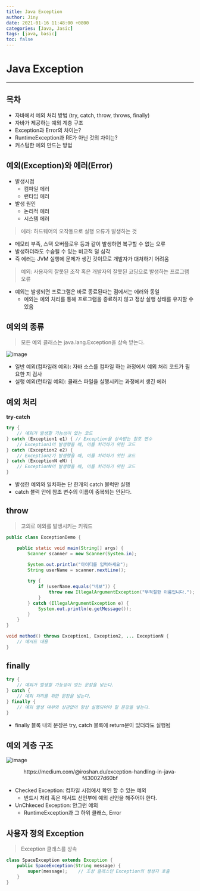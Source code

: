 ```yaml
---
title: Java Exception
author: Jiny
date: 2021-01-16 11:48:00 +0800
categories: [Java, Jasic]
tags: [java, basic]
toc: false
---
```


# Java Exception
___

## 목차
- 자바에서 예외 처리 방법 (try, catch, throw, throws, finally)
- 자바가 제공하는 예외 계층 구조
- Exception과 Error의 차이는?
- RuntimeException과 RE가 아닌 것의 차이는?
- 커스텀한 예외 만드는 방법

## 예외(Exception)와 에러(Error)

- 발생시점
    - 컴파일 에러
    - 런타임 에러
- 발생 원인
    - 논리적 에러
    - 시스템 에러

> 에러: 하드웨어의 오작동으로 실행 오류가 발생하는 것

- 메모리 부족, 스택 오버플로우 등과 같이 발생하면 복구할 수 없는 오류
- 발생하더라도 수습될 수 있는 비교적 덜 심각
- 즉 에러는 JVM 실행에 문제가 생긴 것이므로 개발자가 대처하기 어려움

> 예외: 사용자의 잘못된 조작 혹은 개발자의 잘못된 코딩으로 발생하는 프로그램 오류

- 예외는 발생되면 프로그램은 바로 종료된다는 점에서는 에러와 동일
    - 예외는 예외 처리를 통해 프로그램을 종료하지 않고 정상 실행 상태를 유지할 수 있음


## 예외의 종류

> 모든 예외 클래스는 java.lang.Exception을 상속 받는다.

![image](https://t1.daumcdn.net/cfile/tistory/2626EC4956BBDA832A)

- 일반 예외(컴파일러 예외): 자바 소스를 컴파일 하는 과정에서 예외 처리 코드가 필요한 지 검사
- 실행 예외(런타임 예외): 클래스 파일을 실행시키는 과정에서 생긴 에러

## 예외 처리

**try-catch**
```java
try {
    // 예외가 발생할 가능성이 있는 코드
} catch (Exception1 e1) { // Exception을 상속받는 참조 변수
    // Exception1이 발생했을 때, 이를 처리하기 위한 코드
} catch (Exception2 e2) {
    // Exception2가 발생했을 때, 이를 처리하기 위한 코드
} catch (ExceptionN eN) {
    // ExceptionN이 발생했을 때, 이를 처리하기 위한 코드
}
```

- 발생한 예외와 일치하는 단 한개의 catch 블럭만 실행
- catch 블럭 안에 참조 변수의 이름이 중복되는 안된다.

## throw

> 고의로 예외를 발생시키는 키워드

```java
public class ExceptionDemo {

    public static void main(String[] args) {
        Scanner scanner = new Scanner(System.in);
        
        System.out.println("아이디를 입력하세요");
        String userName = scanner.nextLine();

        try {
            if (userName.equals("바보")) {
                throw new IllegalArgumentException("부적절한 이름입니다.");
            }
        } catch (IllegalArgumentException e) {
            System.out.println(e.getMessage());
        }
    }
}
```

```java
void method() throws Exception1, Exception2, ... ExceptionN {
	// 메서드 내용
}
```

## finally

```java
try {
	// 예외가 발생할 가능성이 있는 문장을 넣는다.
} catch {
    // 예외 처리를 위한 문장을 넣는다.
} finally {
    // 예외 발생 여부와 상관없이 항상 실행되어야 할 문장을 넣는다.
}
```

- finally 블록 내의 문장은 try, catch 블록에 return문이 있더라도 실행됨

## 예외 계층 구조

![image](https://miro.medium.com/max/799/1*3CUfvqPJ--M8uGOjq13uMQ.png)

<p style="text-align: center;">https://medium.com/@iroshan.du/exception-handling-in-java-f430027d60bf</p>

- Checked Exception: 컴파일 시점에서 확인 할 수 있는 예외
    - 반드시 처리 혹은 메서드 선언부에 예외 선언을 해주어야 한다.
- UnChkeced Exception: 안그런 예외
    - RuntimeException과 그 하위 클래스, Error

## 사용자 정의 Exception

> Exception 클래스를 상속

```java
class SpaceException extends Exception {
    public SpaceException(String message) {
        super(message);    // 조상 클래스인 Exception의 생성자 호출
    }
}
```




